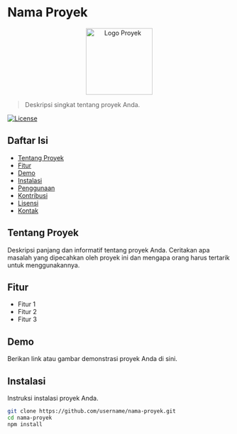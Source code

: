 # Nama Proyek

<p align="center">
  <img src="https://link.ke.gambar/logo.png" alt="Logo Proyek" width="150" height="150">
</p>

> Deskripsi singkat tentang proyek Anda.

[![License](https://img.shields.io/badge/license-MIT-blue.svg)](LICENSE)

## Daftar Isi

- [Tentang Proyek](#tentang-proyek)
- [Fitur](#fitur)
- [Demo](#demo)
- [Instalasi](#instalasi)
- [Penggunaan](#penggunaan)
- [Kontribusi](#kontribusi)
- [Lisensi](#lisensi)
- [Kontak](#kontak)

## Tentang Proyek

Deskripsi panjang dan informatif tentang proyek Anda. Ceritakan apa masalah yang dipecahkan oleh proyek ini dan mengapa orang harus tertarik untuk menggunakannya.

## Fitur

- Fitur 1
- Fitur 2
- Fitur 3

## Demo

Berikan link atau gambar demonstrasi proyek Anda di sini.

## Instalasi

Instruksi instalasi proyek Anda.

```bash
git clone https://github.com/username/nama-proyek.git
cd nama-proyek
npm install
